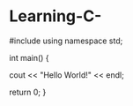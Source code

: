 # Learning-C-

#include <iostream>
using namespace std;

int main() {

   cout << "Hello World!" << endl;
  

   return 0;
}
